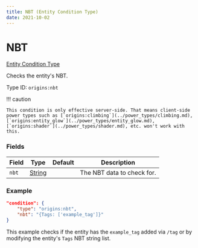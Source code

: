 ```yaml
---
title: NBT (Entity Condition Type)
date: 2021-10-02
---
```


# NBT

[Entity Condition Type](../entity_condition_types.md)

Checks the entity's NBT.

Type ID: `origins:nbt`

!!! caution

    This condition is only effective server-side. That means client-side power types such as [`origins:climbing`](../power_types/climbing.md), [`origins:entity_glow`](../power_types/entity_glow.md), [`origins:shader`](../power_types/shader.md), etc. won't work with this.    

### Fields

Field | Type | Default | Description
------|------|---------|-------------
`nbt` | [String](../data_types/string.md) | | The NBT data to check for.

### Example
```json
"condition": {
    "type": "origins:nbt",
    "nbt": "{Tags: ['example_tag']}"
}
```
This example checks if the entity has the `example_tag` added via `/tag` or by modifying the entity's `Tags` NBT string list.